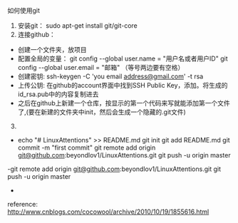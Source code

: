 如何使用git
1. 安装git：
sudo apt-get install git/git-core
2. 连接github：
- 创建一个文件夹，放项目
- 配置全局的变量：
git config --global user.name = "用户名或者用户ID"
git config --global user.email = "邮箱"
（等号两边要有空格）
- 创建密钥:
ssh-keygen -C 'you email address@gmail.com' -t rsa
- 上传公钥:
在github的account界面中找到SSH Public Key，添加。将生成的id_rsa.pub中的内容复制进去
- 之后在github上新建一个仓库，按显示的第一个代码来写就能添加第一个文件了,(要在新建的文件夹中init，然后会生成一个隐藏的.git文件)
3. 
- echo "# LinuxAttentions" >> README.md
git init
git add README.md
git commit -m "first commit"
git remote add origin git@github.com:beyondlov1/LinuxAttentions.git
git push -u origin master

-git remote add origin git@github.com:beyondlov1/LinuxAttentions.git
git push -u origin master

-

reference: http://www.cnblogs.com/cocowool/archive/2010/10/19/1855616.html
